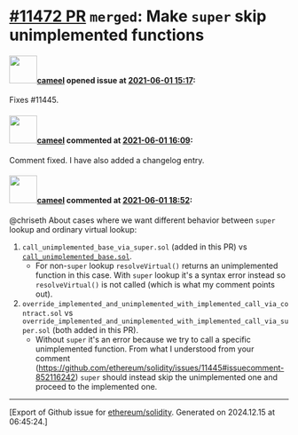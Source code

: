 # [\#11472 PR](https://github.com/ethereum/solidity/pull/11472) `merged`: Make `super` skip unimplemented functions

#### <img src="https://avatars.githubusercontent.com/u/137030?v=4" width="50">[cameel](https://github.com/cameel) opened issue at [2021-06-01 15:17](https://github.com/ethereum/solidity/pull/11472):

Fixes #11445.

#### <img src="https://avatars.githubusercontent.com/u/137030?v=4" width="50">[cameel](https://github.com/cameel) commented at [2021-06-01 16:09](https://github.com/ethereum/solidity/pull/11472#issuecomment-852249331):

Comment fixed. I have also added a changelog entry.

#### <img src="https://avatars.githubusercontent.com/u/137030?v=4" width="50">[cameel](https://github.com/cameel) commented at [2021-06-01 18:52](https://github.com/ethereum/solidity/pull/11472#issuecomment-852365360):

@chriseth About cases where we want different behavior between `super` lookup and ordinary virtual lookup:

1. `call_unimplemented_base_via_super.sol` (added in this PR) vs [`call_unimplemented_base.sol`](https://github.com/ethereum/solidity/blob/develop/test/libsolidity/syntaxTests/functionCalls/call_unimplemented_base.sol).
    - For non-`super` lookup `resolveVirtual()` returns an unimplemented function in this case. With `super` lookup it's a syntax error instead so `resolveVirtual()` is not called (which is what my comment points out).
2. `override_implemented_and_unimplemented_with_implemented_call_via_contract.sol` vs `override_implemented_and_unimplemented_with_implemented_call_via_super.sol` (both added in this PR).
    - Without `super` it's an error because we try to call a specific unimplemented function. From what I understood from your comment (https://github.com/ethereum/solidity/issues/11445#issuecomment-852116242) `super` should instead skip the unimplemented one and proceed to the implemented one.


-------------------------------------------------------------------------------



[Export of Github issue for [ethereum/solidity](https://github.com/ethereum/solidity). Generated on 2024.12.15 at 06:45:24.]
